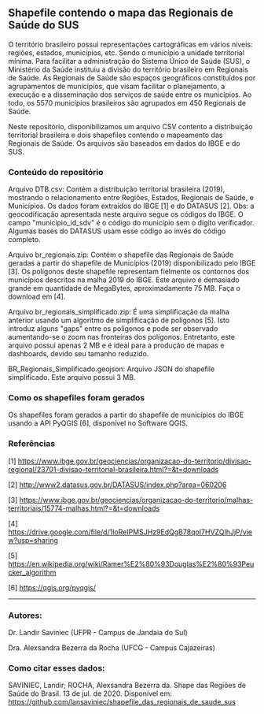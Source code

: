 ## Shapefile contendo o mapa das Regionais de Saúde do SUS

O território brasileiro possui representações cartográficas em vários níveis: regiões, estados, municípios, etc. Sendo o município a unidade territorial mínima. Para facilitar a administração do Sistema Único de Saúde (SUS), o Ministério da Saúde instituiu a divisão do território brasileiro em Regionais de Saúde. As Regionais de Saúde são espaços geográficos constituídos por agrupamentos de municípios, que visam facilitar o planejamento, a execução e a disseminação dos serviços de saúde entre os municípios. Ao todo, os 5570 municípios brasileiros são agrupados em 450 Regionais de Saúde.

Neste repositório, disponibilizamos um arquivo CSV contento a distribuição territorial brasileira e dois shapefiles contendo o mapeamento das Regionais de Saúde. Os arquivos são baseados em dados do IBGE e do SUS.


### Conteúdo do repositório

Arquivo DTB.csv: Contém a distribuição territorial brasileira (2019), mostrando o relacionamento entre Regiões, Estados, Regionais de Saúde, e Municípios. Os dados foram extraídos do IBGE [1] e do DATASUS [2]. Obs: a geocodificação apresentada neste arquivo segue os códigos do IBGE. O campo "municipio_id_sdv" é o código do município sem o dígito verificador. Algumas bases do DATASUS usam esse código ao invés do código completo.

Arquivo br_regionais.zip: Contém o shapefile das Regionais de Saúde geradas a partir do shapefile de Municípios (2019) disponibilizado pelo IBGE [3]. Os polígonos deste shapefile representam fielmente os contornos dos municípios descritos na malha 2019 do IBGE. Este arquivo é demasiado grande em quantidade de MegaBytes, aproximadamente 75 MB. Faça o download em [4]. 
 
Arquivo br_regionais_simplificado.zip: É uma simplificação da malha anterior usando um algoritmo de simplificação de polígonos [5]. Isto introduz alguns "gaps" entre os polígonos e pode ser observado aumentando-se o zoom nas fronteiras dos polígonos. Entretanto, este arquivo possui apenas 2 MB e é ideal para a produção de mapas e dashboards, devido seu tamanho reduzido.

BR_Regionais_Simplificado.geojson: Arquivo JSON do shapefile simplificado. Este arquivo possui 3 MB.


### Como os shapefiles foram gerados

Os shapefiles foram gerados a partir do shapefile de municípios do IBGE usando a API PyQGIS [6], disponível no Software QGIS.


### Referências

[1] https://www.ibge.gov.br/geociencias/organizacao-do-territorio/divisao-regional/23701-divisao-territorial-brasileira.html?=&t=downloads

[2] http://www2.datasus.gov.br/DATASUS/index.php?area=060206

[3] https://www.ibge.gov.br/geociencias/organizacao-do-territorio/malhas-territoriais/15774-malhas.html?=&t=downloads

[4] https://drive.google.com/file/d/1loReIPMSJHz9EdQgB78qoI7HVZQIhJjP/view?usp=sharing

[5] https://en.wikipedia.org/wiki/Ramer%E2%80%93Douglas%E2%80%93Peucker_algorithm

[6] https://qgis.org/pyqgis/

---

### Autores:

Dr. Landir Saviniec (UFPR - Campus de Jandaia do Sul)

Dra. Alexsandra Bezerra da Rocha (UFCG - Campus Cajazeiras)

### Como citar esses dados:

SAVINIEC, Landir; ROCHA, Alexsandra Bezerra da. Shape das Regiões de Saúde do Brasil. 13 de jul. de 2020. Disponível em: <https://github.com/lansaviniec/shapefile_das_regionais_de_saude_sus>

